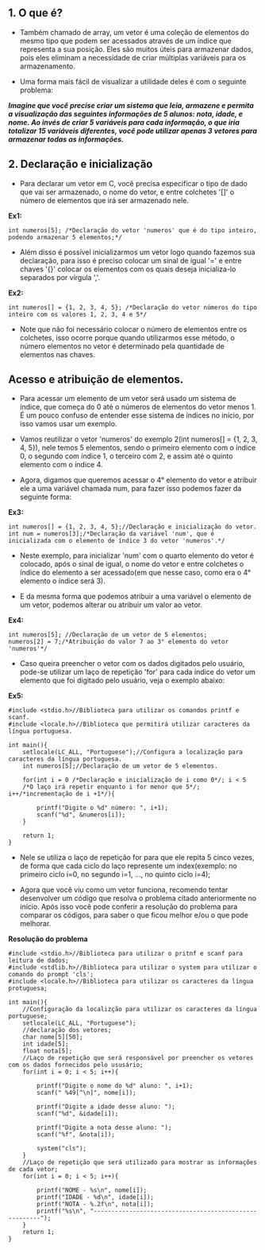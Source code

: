 ## 1. O que é?

+ Também chamado de array, um vetor é uma coleção de elementos do mesmo tipo que podem ser acessados através de um índice que representa a sua posição. Eles são muitos úteis para armazenar dados, pois eles eliminam a necessidade de criar múltiplas variáveis para os armazenamento.

+ Uma forma mais fácil de visualizar a utilidade deles é com o seguinte problema:

***Imagine que você precise criar um sistema que leia, armazene e permita a visualização das seguintes informações de 5 alunos: nota, idade, e nome. Ao invés de criar 5 variáveis para cada informação, o que iria totalizar 15 variáveis diferentes, você pode utilizar apenas 3 vetores para armazenar todas as informações.***

## 2. Declaração e inicialização

+ Para declarar um vetor em C, você precisa especificar o tipo de dado que vai ser armazenado, o nome do vetor, e entre colchetes '[]' o número de elementos que irá ser armazenado nele.

**Ex1:**
```vscode
int numeros[5]; /*Declaração do vetor 'numeros' que é do tipo inteiro, podendo armazenar 5 elementos;*/
```
+ Além disso é possível inicializarmos um vetor logo quando fazemos sua declaração, para isso é preciso colocar um sinal de igual '=' e entre chaves '{}' colocar os elementos com os quais deseja inicializa-lo separados por vírgula ','.

**Ex2:**
```vscode
int numeros[] = {1, 2, 3, 4, 5}; /*Declaração do vetor números do tipo inteiro com os valores 1, 2, 3, 4 e 5*/
```
+ Note que não foi necessário colocar o número de elementos entre os colchetes, isso ocorre porque quando utilizarmos esse método, o número elementos no vetor é determinado pela quantidade de elementos nas chaves.

## Acesso e atribuição de elementos.

+ Para acessar um elemento de um vetor será usado um sistema de índice, que começa do 0 até o números de elementos do vetor menos 1. É um pouco confuso de entender esse sistema de índices no início, por isso vamos usar um exemplo.

+ Vamos reutilizar o vetor 'numeros' do exemplo 2(int numeros[] = {1, 2, 3, 4, 5}), nele temos 5 elementos, sendo o primeiro elemento com o índice 0, o segundo com índice 1, o terceiro com 2, e assim até o quinto elemento com o índice 4. 

+ Agora, digamos que queremos acessar o 4° elemento do vetor e atribuir ele a uma variável chamada num, para fazer isso podemos fazer da seguinte forma:

**Ex3:**
```vscode
int numeros[] = {1, 2, 3, 4, 5};//Declaração e inicialização do vetor. 
int num = numeros[3];/*Declaração da variável 'num', que é inicializada com o elemento de índice 3 do vetor 'numeros'.*/
```
+ Neste exemplo, para inicializar 'num' com o quarto elemento do vetor é colocado, após o sinal de igual, o nome do vetor e entre colchetes o índice do elemento a ser acessado(em que nesse caso, como era o 4° elemento o índice será 3).

+ E da mesma forma que podemos atribuir a uma variável o elemento de um vetor, podemos alterar ou atribuir um valor ao vetor.

**Ex4:**
```vscode
int numeros[5]; //Declaração de um vetor de 5 elementos;
numeros[2] = 7;/*Atribuição do valor 7 ao 3° elemento do vetor 'numeros'*/
```
+ Caso queira preencher o vetor com os dados digitados pelo usuário, pode-se utilizar um laço de repetição 'for' para cada índice do vetor um elemento que foi digitado pelo usuário, veja o exemplo abaixo:

**Ex5:**
```vscode
#include <stdio.h>//Biblioteca para utilizar os comandos printf e scanf.
#include <locale.h>//Biblioteca que permitirá utilizar caracteres da língua portuguesa.

int main(){
	setlocale(LC_ALL, "Portuguese");//Configura a localização para caracteres da língua portuguesa.
	int numeros[5];//Declaração de um vetor de 5 elementos.
  
	for(int i = 0 /*Declaração e inicialização de i como 0*/; i < 5
	/*O laço irá repetir enquanto i for menor que 5*/; i++/*incrementação de i +1*/){
	
		printf("Digite o %d° número: ", i+1);
		scanf("%d", &numeros[i]);
	}
	
	return 1;
}
```
+ Nele se utiliza o laço de repetição for para que ele repita 5 cinco vezes, de forma que cada ciclo do laço represente um index(exemplo: no primeiro ciclo i=0, no segundo i=1, ..., no quinto ciclo i=4);

+ Agora que você viu como um vetor funciona, recomendo tentar desenvolver um código que resolva o problema citado anteriormente no início. Após isso você pode conferir a resolução do problema para comparar os códigos, para saber o que ficou melhor e/ou o que pode melhorar.











**Resolução do problema**
```vcscode
#include <stdio.h>//Biblioteca para utilizar o pritnf e scanf para leitura de dados;
#include <stdlib.h>//Biblioteca para utilizar o system para utilizar o comando do prompt 'cls';
#include <locale.h>//Biblioteca para utilizar os caracteres da língua protuguesa;

int main(){
    //Configuração da localizção para utilizar os caracteres da língua portuguese;
    setlocale(LC_ALL, "Portuguese");
    //declaração dos vetores;
    char nome[5][50];
    int idade[5];
    float nota[5];
    //Laço de repetição que será responsável por preencher os vetores com os dados fornecidos pelo ususário;
    for(int i = 0; i < 5; i++){
        
        printf("Digite o nome do %d° aluno: ", i+1);
        scanf(" %49[^\n]", nome[i]);

        printf("Digite a idade desse aluno: ");
        scanf("%d", &idade[i]);

        printf("Digite a nota desse aluno: ");
        scanf("%f", &nota[i]);
        
        system("cls");
    }
    //Laço de repetição que será utilizado para mostrar as informações de cada vetor;
    for(int i = 0; i < 5; i++){

        printf("NOME - %s\n", nome[i]);
        printf("IDADE - %d\n", idade[i]);
        printf("NOTA - %.2f\n", nota[i]);
        printf("%s\n", "-------------------------------------------------------");
    }
    return 1;
}
```
